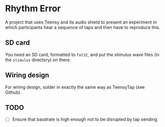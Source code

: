 # Rhythm Error

A project that uses Teensy and its audio shield to present an experiment in which participants hear a sequence of taps and then have to reproduce this.


## SD card
You need an SD card, formatted to `fat32`, and put the stimulus wave files (in the `stimulus` directory) on there.


## Wiring design
For wiring design, solder in exactly the same way as TeensyTap (see Github).





## TODO

- [ ] Ensure that baudrate is high enough not to be disrupted by tap sending


